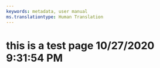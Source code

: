 ```yaml
---
keywords: metadata, user manual
ms.translationtype: Human Translation
---
```

# this is a test page 10/27/2020 9:31:54 PM